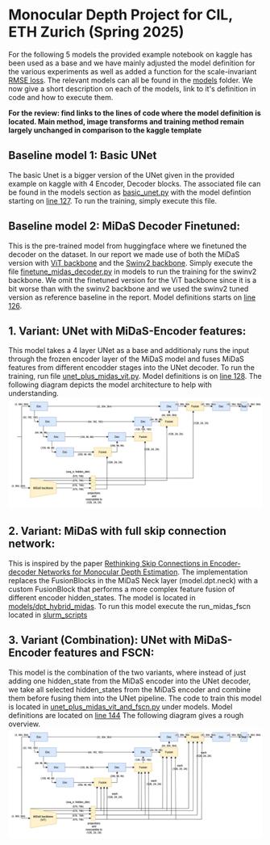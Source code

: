 # Monocular Depth Project for CIL, ETH Zurich (Spring 2025)

For the following 5 models the provided example notebook on kaggle has been used as a base and we have mainly adjusted the model definition for the various experiments as well as added a function for the scale-invariant [RMSE loss](https://github.com/TheHummel/cil-monocular-depth/blob/master/training/loss.py). The relevant models can all be found in the [models](https://github.com/TheHummel/cil-monocular-depth/tree/master/models) folder. We now give a short description on each of the models, link to it's definition in code and how to execute them.

**For the review: find links to the lines of code where the model definition is located. Main method, image transforms and training method remain largely unchanged in comparison to the kaggle template**

## Baseline model 1: Basic UNet

The basic Unet is a bigger version of the UNet given in the provided example on kaggle with 4 Encoder, Decoder blocks. The associated file can be found in the models section as [basic_unet.py](https://github.com/TheHummel/cil-monocular-depth/blob/master/models/basic_unet.py) with the model defintion starting on [line 127](https://github.com/TheHummel/cil-monocular-depth/blob/master/models/basic_unet.py#L127-L211). To run the training, simply execute this file.

## Baseline model 2: MiDaS Decoder Finetuned:

This is the pre-trained model from huggingface where we finetuned the decoder on the dataset. In our report we made use of both the MiDaS version with [ViT backbone](https://huggingface.co/Intel/dpt-hybrid-midas) and the [Swinv2 backbone](https://huggingface.co/Intel/dpt-swinv2-base-384). Simply execute the file [finetune_midas_decoder.py](https://github.com/TheHummel/cil-monocular-depth/blob/master/models/finetune_midas_decoder.py) in models to run the training for the swinv2 backbone. We omit the finetuned version for the ViT backbone since it is a bit worse than with the swinv2 backbone and we used the swinv2 tuned version as reference baseline in the report. Model definitions starts on [line 126](https://github.com/TheHummel/cil-monocular-depth/blob/master/models/finetune_midas_decoder.py#L126-L148).


## 1. Variant: UNet with MiDaS-Encoder features:

This model takes a 4 layer UNet as a base and additionaly runs the input through the frozen encoder layer of the MiDaS model and fuses MiDaS features from different encodder stages into the UNet decoder. To run the training, run file [unet_plus_midas_vit.py](https://github.com/TheHummel/cil-monocular-depth/blob/master/models/unet_plus_midas_vit.py). Model definitions is on [line 128](https://github.com/TheHummel/cil-monocular-depth/blob/master/models/unet_plus_midas_vit.py#L128-L271). The following diagram depicts the model architecture to help with understanding. 
![UNet+MiDaS-Enc](./images/UNetAndMidas.png)

## 2. Variant: MiDaS with full skip connection network:

This is inspired by the paper [Rethinking Skip Connections in Encoder-decoder Networks for Monocular Depth Estimation](https://arxiv.org/abs/2208.13441). The implementation replaces the FusionBlocks in the MiDaS Neck layer (model.dpt.neck) with a custom FusionBlock that performs a more complex feature fusion of different encoder hidden_states. The model is located in [models/dpt_hybrid_midas](https://github.com/TheHummel/cil-monocular-depth/tree/master/models/dpt_hybrid_midas). To run this model execute the run_midas_fscn located in [slurm_scripts](https://github.com/TheHummel/cil-monocular-depth/blob/master/slurm_scripts/run_midas_fscn.sh)

## 3. Variant (Combination): UNet with MiDaS-Encoder features and FSCN:

This model is the combination of the two variants, where instead of just adding one hidden_state from the MiDaS encoder into the UNet decoder, we take all selected hidden_states from the MiDaS encoder and combine them before fusing them into the UNet pipeline. The code to train this model is located in [unet_plus_midas_vit_and_fscn.py](https://github.com/TheHummel/cil-monocular-depth/blob/master/models/unet_plus_midas_vit_and_fscn.py) under models. Model definitions are located on [line 144](https://github.com/TheHummel/cil-monocular-depth/blob/master/models/unet_plus_midas_vit_and_fscn.py#L144-L380) The following diagram gives a rough overview.
![UNet+Midas-Enc with FSCN](./images/UNetPlusMidasWithFSCN.png)
